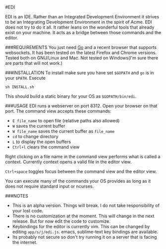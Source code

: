 #EDI

EDI is an IDE. Rather than an Integrated Development Environment it strives to be an Integrating Development Environment in the spirit of Acme. EDI does not try to do it all. It rather leans on the wonderful tools that already exist on your machine. It acts as a bridge between those commands and the editor.


###REQUIREMENTS
You just need [Go](http://golang.org/doc/install) and a recent browser that supports websockets. It has been tested on the latest Firefox and Chrome versions.
Tested both on GNU/Linux and Mac. Not tested on Windows(I'm sure there are parts that will not work.)


###INSTALLATION
To install make sure you have set `$GOPATH` and `go` is in your `$PATH`. Execute

    sh INSTALL.sh
    
This should build a static binary for your OS as `$GOPATH/bin/edi`.


###USAGE
EDI runs a webserver on port 8312. Open your browser on that port. 
The command view accepts these commands:
- `E file_name` to open file (relative paths also allowed)
- `W` saves the current buffer
- `W file_name` saves the current buffer as `file_name`
- `cd` to change directory
- `L` to display the open buffers
- `Ctrl+l` clears the command view

Right clicking on a file name in the command view performs what is called a context. Currently context opens a valid file in the editor view.

`Ctrl+space` toggles focus between the command view and the editor view.

You can execute many of the commands your OS provides as long as it does not require standard input or ncurses.


###NOTES
- This is an alpha version. Things will break. I do not take responsibility of your lost code.
- There is no customization at the moment. This will change in the next release. But for now edit the code to customize.
- Keybindings for the editor is currently vim. This can be changed by editing `app/s/j/edi.js`. emacs, sublime-text key bindings are available.
- Its probably not secure so don't try running it on a server that is facing the internet.
